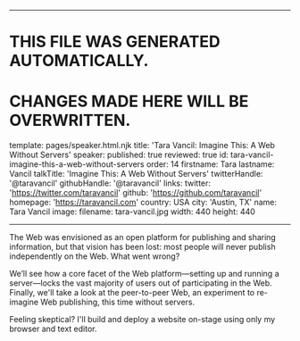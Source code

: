 ----

# THIS FILE WAS GENERATED AUTOMATICALLY.
# CHANGES MADE HERE WILL BE OVERWRITTEN.

template: pages/speaker.html.njk
title: 'Tara Vancil: Imagine This: A Web Without Servers'
speaker:
  published: true
  reviewed: true
  id: tara-vancil-imagine-this-a-web-without-servers
  order: 14
  firstname: Tara
  lastname: Vancil
  talkTitle: 'Imagine This: A Web Without Servers'
  twitterHandle: '@taravancil'
  githubHandle: '@taravancil'
  links:
    twitter: 'https://twitter.com/taravancil'
    github: 'https://github.com/taravancil'
    homepage: 'https://taravancil.com'
  country: USA
  city: 'Austin, TX'
  name: Tara Vancil
  image:
    filename: tara-vancil.jpg
    width: 440
    height: 440

----

The Web was envisioned as an open platform for publishing and sharing
information, but that vision has been lost: most people will never publish
independently on the Web. What went wrong?

We’ll see how a core facet of the Web platform—setting up and running a
server—locks the vast majority of users out of participating in the Web.
Finally, we'll take a look at the peer-to-peer Web, an experiment to re-imagine
Web publishing, this time without servers.

Feeling skeptical? I'll build and deploy a website on-stage using only my
browser and text editor.